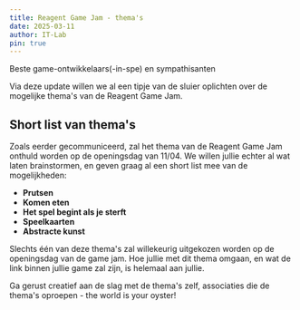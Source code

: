 ```yaml
---
title: Reagent Game Jam - thema's
date: 2025-03-11
author: IT-Lab
pin: true
---
```


Beste game-ontwikkelaars(-in-spe) en sympathisanten

Via deze update willen we al een tipje van de sluier oplichten over de mogelijke thema's van de Reagent Game Jam.

## Short list van thema's

Zoals eerder gecommuniceerd, zal het thema van de Reagent Game Jam onthuld worden op de openingsdag van 11/04. We willen jullie echter al wat laten brainstormen, en geven graag al een short list mee van de mogelijkheden:

- **Prutsen**
- **Komen eten**
- **Het spel begint als je sterft**
- **Speelkaarten**
- **Abstracte kunst**

Slechts één van deze thema's zal willekeurig uitgekozen worden op de openingsdag van de game jam. Hoe jullie met dit thema omgaan, en wat de link binnen jullie game zal zijn, is helemaal aan jullie.

Ga gerust creatief aan de slag met de thema's zelf, associaties die de thema's oproepen - the world is your oyster!